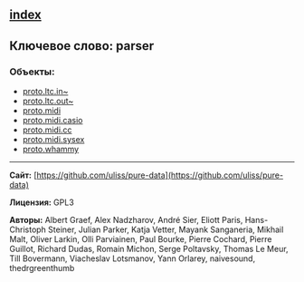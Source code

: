 [index](../index.html)
---

## Ключевое слово: parser

### Объекты:
* [proto.ltc.in~](../proto.ltc.in~.html)
* [proto.ltc.out~](../proto.ltc.out~.html)
* [proto.midi](../proto.midi.html)
* [proto.midi.casio](../proto.midi.casio.html)
* [proto.midi.cc](../proto.midi.cc.html)
* [proto.midi.sysex](../proto.midi.sysex.html)
* [proto.whammy](../proto.whammy.html)

---
**Сайт:** [https://github.com/uliss/pure-data](https://github.com/uliss/pure-data)

**Лицензия:** GPL3

**Авторы:** Albert Graef, Alex Nadzharov, André Sier, Eliott Paris, Hans-Christoph Steiner, Julian Parker, Katja Vetter, Mayank Sanganeria, Mikhail Malt, Oliver Larkin, Olli Parviainen, Paul Bourke, Pierre Cochard, Pierre Guillot, Richard Dudas, Romain Michon, Serge Poltavsky, Thomas Le Meur, Till Bovermann, Viacheslav Lotsmanov, Yann Orlarey, naivesound, thedrgreenthumb
